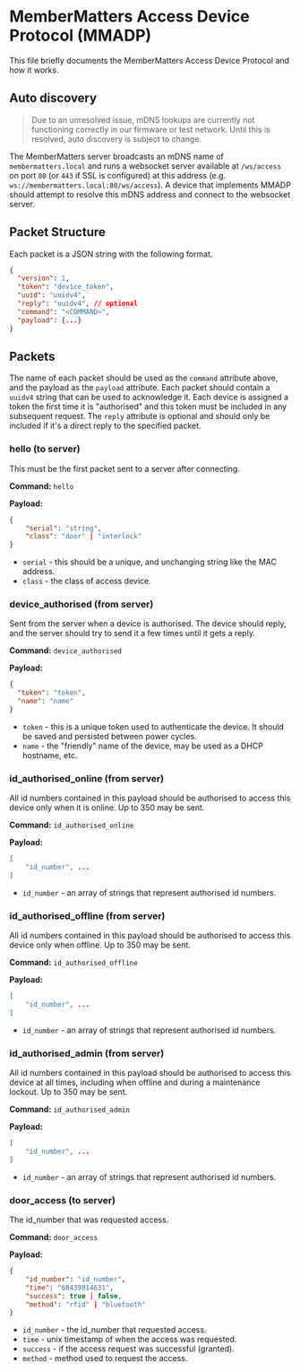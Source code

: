 # MemberMatters Access Device Protocol (MMADP)

This file briefly documents the MemberMatters Access Device Protocol and how it works.

## Auto discovery

> Due to an unresolved issue, mDNS lookups are currently not functioning correctly in our firmware or test network. Until this is resolved, auto discovery is subject to change.

The MemberMatters server broadcasts an mDNS name of `membermatters.local` and runs a websocket server available at `/ws/access` on port `80` (or `443` if SSL is configured) at this address (e.g. `ws://membermatters.local:80/ws/access`). A device that implements MMADP should attempt to resolve this mDNS address and connect to the websocket server.

## Packet Structure

Each packet is a JSON string with the following format.

```json
{
  "version": 1,
  "token": "device_token",
  "uuid": "uuidv4",
  "reply": "uuidv4", // optional
  "command": "<COMMAND>",
  "payload": {...}
}
```

## Packets

The name of each packet should be used as the `command` attribute above, and the payload as the `payload` attribute. Each packet should contain a `uuidv4` string that can be used to acknowledge it. Each device is assigned a token the first time it is "authorised" and this token must be included in any subsequent request. The `reply` attribute is optional and should only be included if it's a direct reply to the specified packet.

### hello (to server)

This must be the first packet sent to a server after connecting.

**Command:** `hello`

**Payload:**

```json
{
    "serial": "string",
    "class": "door" | "interlock"
}
```

- `serial` - this should be a unique, and unchanging string like the MAC address.
- `class` - the class of access device.

### device_authorised (from server)

Sent from the server when a device is authorised. The device should reply, and the server should try to send it a few times until it gets a reply.

**Command:** `device_authorised`

**Payload:**

```json
{
  "token": "token",
  "name": "name"
}
```

- `token` - this is a unique token used to authenticate the device. It should be saved and persisted between power cycles.
- `name` - the "friendly" name of the device, may be used as a DHCP hostname, etc.

### id_authorised_online (from server)

All id numbers contained in this payload should be authorised to access this device only when it is online. Up to 350 may be sent.

**Command:** `id_authorised_online`

**Payload:**

```json
[
    "id_number", ...
]
```

- `id_number` - an array of strings that represent authorised id numbers.

### id_authorised_offline (from server)

All id numbers contained in this payload should be authorised to access this device only when offline. Up to 350 may be sent.

**Command:** `id_authorised_offline`

**Payload:**

```json
[
    "id_number", ...
]
```

- `id_number` - an array of strings that represent authorised id numbers.

### id_authorised_admin (from server)

All id numbers contained in this payload should be authorised to access this device at all times, including when offline and during a maintenance lockout. Up to 350 may be sent.

**Command:** `id_authorised_admin`

**Payload:**

```json
[
    "id_number", ...
]
```

- `id_number` - an array of strings that represent authorised id numbers.

### door_access (to server)

The id_number that was requested access.

**Command:** `door_access`

**Payload:**

```json
{
    "id_number": "id_number",
    "time": "68439814631",
    "success": true | false,
    "method": "rfid" | "bluetooth"
}
```

- `id_number` - the id_number that requested access.
- `time` - unix timestamp of when the access was requested.
- `success` - if the access request was successful (granted).
- `method` - method used to request the access.
